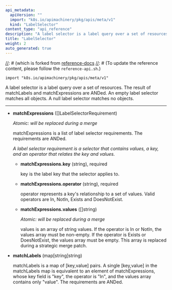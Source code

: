 ```yaml
---
api_metadata:
  apiVersion: ""
  import: "k8s.io/apimachinery/pkg/apis/meta/v1"
  kind: "LabelSelector"
content_type: "api_reference"
description: "A label selector is a label query over a set of resources."
title: "LabelSelector"
weight: 2
auto_generated: true
---
```


[//]: # (The file is auto-generated from the Go source code of the component using a generic generator,)
[//]: # (which is forked from [reference-docs](https://github.com/kubernetes-sigs/reference-docs.)
[//]: # (To update the reference content, please follow the `reference-api.sh`.)

`import "k8s.io/apimachinery/pkg/apis/meta/v1"`

A label selector is a label query over a set of resources. The result of matchLabels and matchExpressions are ANDed. An empty label selector matches all objects. A null label selector matches no objects.

<hr/>

- **matchExpressions** ([]LabelSelectorRequirement)

  *Atomic: will be replaced during a merge*
  
  matchExpressions is a list of label selector requirements. The requirements are ANDed.

  <a name="LabelSelectorRequirement"></a>

  *A label selector requirement is a selector that contains values, a key, and an operator that relates the key and values.*

  - **matchExpressions.key** (string), required

    key is the label key that the selector applies to.

  - **matchExpressions.operator** (string), required

    operator represents a key's relationship to a set of values. Valid operators are In, NotIn, Exists and DoesNotExist.

  - **matchExpressions.values** ([]string)

    *Atomic: will be replaced during a merge*
    
    values is an array of string values. If the operator is In or NotIn, the values array must be non-empty. If the operator is Exists or DoesNotExist, the values array must be empty. This array is replaced during a strategic merge patch.

- **matchLabels** (map[string]string)

  matchLabels is a map of [key,value] pairs. A single [key,value] in the matchLabels map is equivalent to an element of matchExpressions, whose key field is "key", the operator is "In", and the values array contains only "value". The requirements are ANDed.

